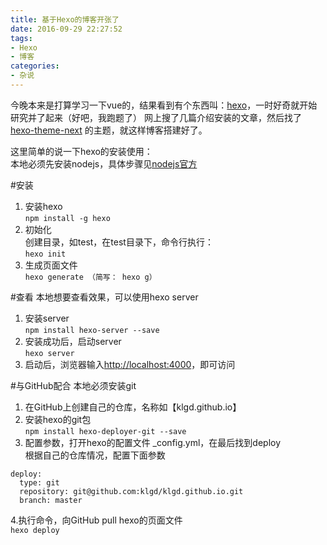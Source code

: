 ```yaml
---
title: 基于Hexo的博客开张了
date: 2016-09-29 22:27:52
tags:
- Hexo
- 博客
categories:
- 杂说
---
```


今晚本来是打算学习一下vue的，结果看到有个东西叫：[hexo][1]，一时好奇就开始研究并了起来（好吧，我跑题了）
网上搜了几篇介绍安装的文章，然后找了 [hexo-theme-next][2] 的主题，就这样博客搭建好了。  

这里简单的说一下hexo的安装使用：   
本地必须先安装nodejs，具体步骤见[nodejs官方](https://nodejs.org)

#安装
1. 安装hexo   
`npm install -g hexo`
2. 初始化   
创建目录，如test，在test目录下，命令行执行：   
`hexo init`
3. 生成页面文件   
`hexo generate （简写： hexo g）`

#查看
本地想要查看效果，可以使用hexo server   
1. 安装server   
`npm install hexo-server --save`   
2. 安装成功后，启动server   
`hexo server`   
3. 启动后，浏览器输入[http://localhost:4000](http://localhost:4000 "http://localhost:4000")，即可访问   

#与GitHub配合
本地必须安装git   
1. 在GitHub上创建自己的仓库，名称如【klgd.github.io】   
2. 安装hexo的git包   
```npm install hexo-deployer-git --save```   
3. 配置参数，打开hexo的配置文件 _config.yml，在最后找到deploy   
根据自己的仓库情况，配置下面参数

```
deploy:
  type: git
  repository: git@github.com:klgd/klgd.github.io.git
  branch: master
```
4.执行命令，向GitHub pull hexo的页面文件   
```hexo deploy```


  [1]: https://hexo.io/
  [2]: https://github.com/iissnan/hexo-theme-next